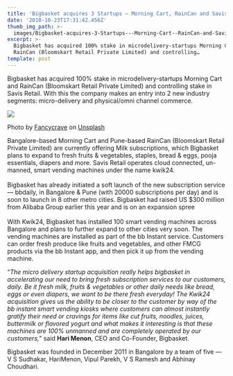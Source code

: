 ```yaml
---
title: 'Bigbasket acquires 3 Startups — Morning Cart, RainCan and Savis Retail'
date: '2018-10-23T17:31:42.456Z'
thumb_img_path: >-
  images/Bigbasket-acquires-3-Startups---Morning-Cart--RainCan-and-Savis-Retail/1*pjRIdBm4ZRkNZKbIYNFZwQ.jpeg
excerpt: >-
  Bigbasket has acquired 100% stake in microdelivery-startups Morning Cart and
  RainCan (Bloomskart Retail Private Limited) and controlling…
template: post
---
```

Bigbasket has acquired 100% stake in microdelivery-startups Morning Cart and RainCan (Bloomskart Retail Private Limited) and controlling stake in Savis Retail. With this the company makes an entry into 2 new industry segments: micro-delivery and physical/omni channel commerce.

![](/images/Bigbasket-acquires-3-Startups---Morning-Cart--RainCan-and-Savis-Retail/1*pjRIdBm4ZRkNZKbIYNFZwQ.jpeg)

<figcaption>Photo by <a href="https://unsplash.com/photos/xhIlYS41kiI?utm_source=unsplash&amp;utm_medium=referral&amp;utm_content=creditCopyText" data-href="https://unsplash.com/photos/xhIlYS41kiI?utm_source=unsplash&amp;utm_medium=referral&amp;utm_content=creditCopyText" class="markup--anchor markup--figure-anchor" rel="noopener" target="_blank">Fancycrave</a> on&nbsp;<a href="https://unsplash.com/search/photos/shopping?utm_source=unsplash&amp;utm_medium=referral&amp;utm_content=creditCopyText" data-href="https://unsplash.com/search/photos/shopping?utm_source=unsplash&amp;utm_medium=referral&amp;utm_content=creditCopyText" class="markup--anchor markup--figure-anchor" rel="noopener" target="_blank">Unsplash</a></figcaption>

Bangalore-based Morning Cart and Pune-based RainCan (Bloomskart Retail Private Limited) are currently offering Milk subscriptions, which Bigbasket plans to expand to fresh fruits & vegetables, staples, bread & eggs, pooja essentials, diapers and more. Savis Retail operates cloud connected, un-manned, smart vending machines under the name kwik24.  
   
Bigbasket has already initiated a soft launch of the new subscription service — bbdaily, in Bangalore & Pune (with 20000 subscriptions per day) and is soon to launch in 8 other metro cities. Bigbasket had raised US $300 million from Alibaba Group earlier this year and is on an expansion spree  
   
With Kwik24, Bigbasket has installed 100 smart vending machines across Bangalore and plans to further expand to other cities very soon. The vending machines are installed as part of the bb Instant service. Customers can order fresh produce like fruits and vegetables, and other FMCG products via the bb Instant app, and then pick it up from the vending machine.

“*The micro delivery startup acquisition really helps bigbasket in accelerating our need to bring fresh subscription services to our customers, daily. Be it fresh milk, fruits & vegetables or other daily needs like bread, eggs or even diapers, we want to be there fresh everyday! The Kwik24 acquisition gives us the ability to be closer to the customer by way of the bb instant smart vending kiosks where customers can almost instantly gratify their need or cravings for items like cut fruits, noodles, juices, buttermilk or flavored yogurt and what makes it interesting is that these machines are 100% unmanned and are completely operated by our customers,*” said **Hari Menon**, CEO and Co-Founder, Bigbasket.

Bigbasket was founded in December 2011 in Bangalore by a team of five — V S Sudhakar, HariMenon, Vipul Parekh, V S Ramesh and Abhinay Choudhari.
